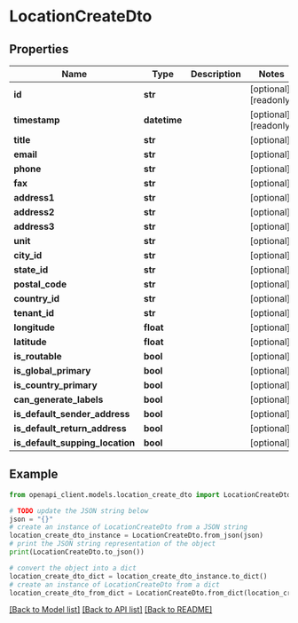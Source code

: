 # LocationCreateDto


## Properties

Name | Type | Description | Notes
------------ | ------------- | ------------- | -------------
**id** | **str** |  | [optional] [readonly] 
**timestamp** | **datetime** |  | [optional] [readonly] 
**title** | **str** |  | [optional] 
**email** | **str** |  | [optional] 
**phone** | **str** |  | [optional] 
**fax** | **str** |  | [optional] 
**address1** | **str** |  | [optional] 
**address2** | **str** |  | [optional] 
**address3** | **str** |  | [optional] 
**unit** | **str** |  | [optional] 
**city_id** | **str** |  | [optional] 
**state_id** | **str** |  | [optional] 
**postal_code** | **str** |  | [optional] 
**country_id** | **str** |  | [optional] 
**tenant_id** | **str** |  | [optional] 
**longitude** | **float** |  | [optional] 
**latitude** | **float** |  | [optional] 
**is_routable** | **bool** |  | [optional] 
**is_global_primary** | **bool** |  | [optional] 
**is_country_primary** | **bool** |  | [optional] 
**can_generate_labels** | **bool** |  | [optional] 
**is_default_sender_address** | **bool** |  | [optional] 
**is_default_return_address** | **bool** |  | [optional] 
**is_default_supping_location** | **bool** |  | [optional] 

## Example

```python
from openapi_client.models.location_create_dto import LocationCreateDto

# TODO update the JSON string below
json = "{}"
# create an instance of LocationCreateDto from a JSON string
location_create_dto_instance = LocationCreateDto.from_json(json)
# print the JSON string representation of the object
print(LocationCreateDto.to_json())

# convert the object into a dict
location_create_dto_dict = location_create_dto_instance.to_dict()
# create an instance of LocationCreateDto from a dict
location_create_dto_from_dict = LocationCreateDto.from_dict(location_create_dto_dict)
```
[[Back to Model list]](../README.md#documentation-for-models) [[Back to API list]](../README.md#documentation-for-api-endpoints) [[Back to README]](../README.md)


